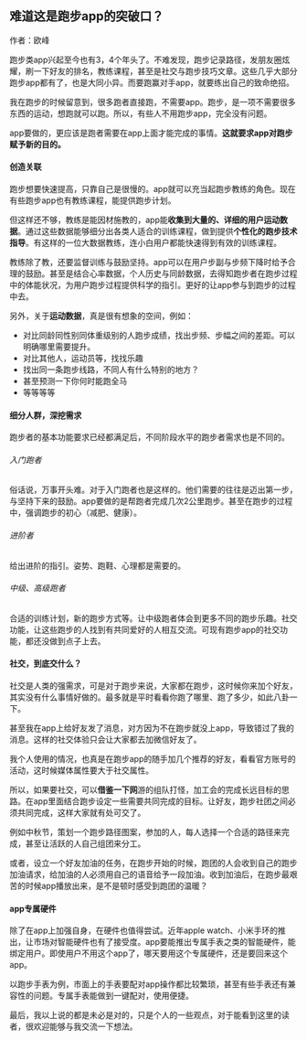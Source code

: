 难道这是跑步app的突破口？
---
作者：欧峰

跑步类app兴起至今也有3，4个年头了。不难发现，跑步记录路径，发朋友圈炫耀，刷一下好友的排名，教练课程，甚至是社交与跑步技巧文章。这些几乎大部分跑步app都有了，也是大同小异。而要跑赢对手app，就要练出自己的致命绝招。

我在跑步的时候留意到，很多跑者直接跑，不需要app。跑步，是一项不需要很多东西的运动，想跑就可以跑。所以，有些人不用跑步app，完全没有问题。

app要做的，更应该是跑者需要在app上面才能完成的事情。**这就要求app对跑步赋予新的目的。**

#### 创造关联

跑步想要快速提高，只靠自己是很慢的。app就可以充当起跑步教练的角色。现在有些跑步app也有教练课程，能提供跑步计划。

但这样还不够，教练是能因材施教的，app能**收集到大量的、详细的用户运动数据**。通过这些数据能够细分出各类人适合的训练课程，做到提供**个性化的跑步技术指导**。有这样的一位大数据教练，连小白用户都能快速得到有效的训练课程。

教练除了教，还要监督训练与鼓励坚持。app可以在用户步副与步频下降时给予合理的鼓励。甚至是结合心率数据，个人历史与同龄数据，去得知跑步者在跑步过程中的体能状况，为用户跑步过程提供科学的指引。更好的让app参与到跑步的过程中去。

另外，关于**运动数据**，真是很有想象的空间，例如：
- 对比同龄同性别同体重级别的人跑步成绩，找出步频、步幅之间的差距。可以明确哪里需要提升。
- 对比其他人，运动员等，找找乐趣
- 找出同一条跑步线路，不同人有什么特别的地方？
- 甚至预测一下你何时能跑全马
- 等等等等

#### 细分人群，深挖需求

跑步者的基本功能要求已经都满足后，不同阶段水平的跑步者需求也是不同的。

###### 入门跑者
俗话说，万事开头难。对于入门跑者也是这样的。他们需要的往往是迈出第一步，与坚持下来的鼓励。app要做的是帮跑者完成几次2公里跑步。甚至在跑步的过程中，强调跑步的初心（减肥、健康）。

###### 进阶者
给出进阶的指引。姿势、跑鞋、心理都是需要的。

###### 中级、高级跑者
合适的训练计划，新的跑步方式等。让中级跑者体会到更多不同的跑步乐趣。社交功能，让这些跑步的人找到有共同爱好的人相互交流。可现有跑步app的社交功能，都还没做到点子上去。

#### 社交，到底交什么？

社交是人类的强需求，可是对于跑步来说，大家都在跑步，这时候你来加个好友，其实没有什么事情好做的。最多就是平时看看你跑了哪里、跑了多少，如此八卦一下。

甚至我在app上给好友发了消息，对方因为不在跑步就没上app，导致错过了我的消息。这样的社交体验只会让大家都去加微信好友了。

我个人使用的情况，也真是在跑步app的随手加几个推荐的好友，看看官方账号的活动，这时候媒体属性要大于社交属性。

所以，如果要社交，可以**借鉴一下网**游的组队打怪，加工会的完成长远目标的思路。在app里面结合跑步设定一些需要共同完成的目标。让好友，跑步社团之间必须共同完成，这样大家就有处可交了。

例如中秋节，策划一个跑步路径图案，参加的人，每人选择一个合适的路径来完成，甚至让活跃的人自己组团来分工。

或者，设立一个好友加油的任务，在跑步开始的时候，跑团的人会收到自己的跑步加油请求，给加油的人必须用自己的语音给予一段加油。收到加油后，在跑步最艰苦的时候app播放出来，是不是顿时感受到跑团的温暖？

#### app专属硬件

除了在app上加强自身，在硬件也值得尝试。近年apple watch、小米手环的推出，让市场对智能硬件也有了接受度。app要能推出专属手表之类的智能硬件，能绑定用户。即使用户不用这个app了，哪天要用这个专属硬件，还是要回来这个app。

以跑步手表为例，市面上的手表要配对app操作都比较繁琐，甚至有些手表还有兼容性的问题。专属手表能做到一键配对，使用便捷。

最后，我以上说的都是未必是对的，只是个人的一些观点，对于能看到这里的读者，很欢迎能够与我交流一下想法。